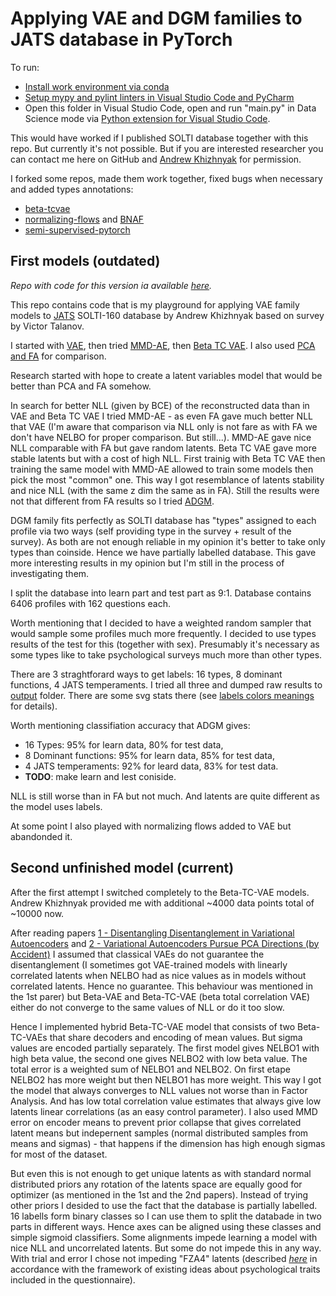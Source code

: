 Applying VAE and DGM families to JATS database in PyTorch
=========================================================

To run:

* [Install work environment via conda](https://github.com/kiwi0fruit/pyappshare/tree/master/template_env)
* [Setup mypy and pylint linters in Visual Studio Code and PyCharm](./README_SETUP_LINTERS.md)
* Open this folder in Visual Studio Code, open and run "main.py" in Data Science mode via
  [Python extension for Visual Studio Code](https://marketplace.visualstudio.com/items?itemName=ms-python.python).

This would have worked if I published SOLTI database together with this repo. But currently it's not possible.
But if you are interested researcher you can contact me here on GitHub and [Andrew Khizhnyak](https://vk.com/hizhnjak) for permission.

I forked some repos, made them work together, fixed bugs when necessary and added types annotations:

* [beta-tcvae](https://github.com/rtqichen/beta-tcvae)
* [normalizing-flows](https://github.com/tonyduan/normalizing-flows) and [BNAF](https://github.com/nicola-decao/BNAF)
* [semi-supervised-pytorch](https://github.com/wohlert/semi-supervised-pytorch)


First models (outdated)
----------------------------------------------

*Repo with code for this version ia available [here](https://github.com/kiwi0fruit/jats-semi-supervised-pytorch/tree/0.1).*

This repo contains code that is my playground for applying VAE family models to [JATS](https://github.com/kiwi0fruit/jats) SOLTI-160 database
by Andrew Khizhnyak based on survey by Victor Talanov.

I started with [VAE](https://arxiv.org/abs/1312.6114), then tried [MMD-AE](https://arxiv.org/abs/1706.02262),
then [Beta TC VAE](https://arxiv.org/abs/1802.04942). I also used [PCA and FA](./vae/linear_component_analyzer.py) for comparison.

Research started with hope to create a latent variables model that would be better than PCA and FA somehow.

In search for better NLL (given by BCE) of the reconstructed data than in VAE and Beta TC VAE I tried MMD-AE - as even FA gave much better NLL that VAE
(I'm aware that comparison via NLL only is not fare as with FA we don't have NELBO for proper comparison. But still...).
MMD-AE gave nice NLL comparable with FA but gave random latents. Beta TC VAE gave more stable latents but with a cost of high NLL.
First trainig with Beta TC VAE then training the same model with MMD-AE allowed to train some models then pick the most "common" one.
This way I got resemblance of latents stability and nice NLL (with the same z dim the same as in FA).
Still the results were not that different from FA results so I tried [ADGM](https://arxiv.org/abs/1602.05473).

DGM family fits perfectly as SOLTI database has "types" assigned to each profile via two ways (self providing type in the survey + result of the survey).
As both are not enough reliable in my opinion it's better to take only types than coinside. Hence we have partially labelled database.
This gave more interesting results in my opinion but I'm still in the process of investigating them.

I split the database into learn part and test part as 9:1. Database contains 6406 profiles with 162 questions each.

Worth mentioning that I decided to have a weighted random sampler that would sample some profiles much more frequently.
I decided to use types results of the test for this (together with sex). Presumably it's necessary as some types
like to take psychological surveys much more than other types.

There are 3 straghtforard ways to get labels: 16 types, 8 dominant functions, 4 JATS temperaments. I tried all three and dumped raw results to
[output](./output) folder. There are some svg stats there (see [labels colors meanings](./output/types_colors.svg) for details).

Worth mentioning classifiation accuracy that ADGM gives:

* 16 Types: 95% for learn data, 80% for test data,
* 8 Dominant functions: 95% for learn data, 85% for test data,
* 4 JATS temperaments: 92% for leard data, 83% for test data.
* **TODO**: make learn and lest coniside.

NLL is still worse than in FA but not much. And latents are quite different as the model uses labels.

At some point I also played with normalizing flows added to VAE but abandonded it.


Second unfinished model (current)
----------------------------------------------
After the first attempt I switched completely to the Beta-TC-VAE models. Andrew Khizhnyak provided me with additional \~4000 data points total of \~10000 now.

After reading papers [1 - Disentangling Disentanglement in Variational Autoencoders](https://arxiv.org/abs/1812.02833) and [2 - Variational Autoencoders Pursue PCA Directions (by Accident)](https://arxiv.org/abs/1812.06775) I 
assumed that classical VAEs do not guarantee the disentanglement (I sometimes got VAE-trained models with linearly correlated latents when NELBO had as nice values as in models without correlated latents. Hence no guarantee. This behaviour was mentioned in the 1st parer) but Beta-VAE and Beta-TC-VAE (beta total correlation VAE) either do not converge to the same values of NLL or do it too slow.

Hence I implemented hybrid Beta-TC-VAE model that consists of two Beta-TC-VAEs that share decoders and encoding of mean values. But sigma values are encoded partially separately. The first model gives NELBO1 with high beta value, the second one gives NELBO2 with low beta value. The total error is a weighted sum of NELBO1 and NELBO2. On first etape NELBO2 has more weight but then NELBO1 has more weight. This way I got the model that always converges to NLL values not worse than in Factor Analysis. And has low total correlation value estimates that always give low latents linear correlations (as an easy control parameter). I also used MMD error on encoder means to prevent prior collapse that gives correlated latent means but indepernent samples (normal distributed samples from means and sigmas) - that happens if the dimension has high enough sigmas for most of the dataset.

But even this is not enough to get unique latents as with standard normal distributed priors any rotation of the latents space are equally good for optimizer (as mentioned in the 1st and the 2nd papers). Instead of trying other priors I desided to use the fact that the database is partially labelled. 16 labells form binary classes so I can use them to split the databade in two parts in different ways. Hence axes can be aligned using these classes and simple sigmoid classifiers. Some alignments impede learning a model with nice NLL and uncorrelated latents. But some do not impede this in any way. With trial and error I chose not impeding "FZA4" latents (described [*here*](https://github.com/kiwi0fruit/jats#118-fza4-hypothesis-for-8-axes-of-independent-variation-in-factorized-traits-space) in accordance with the framework of existing ideas about psychological traits included in the questionnaire).
